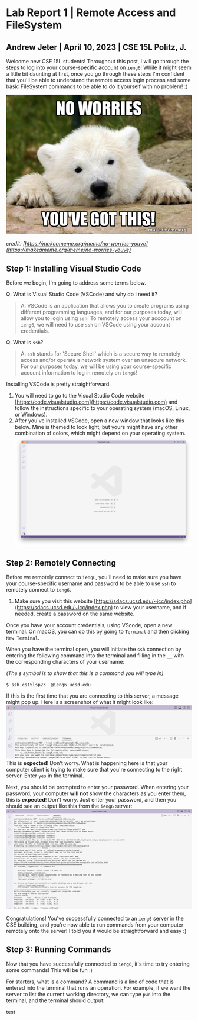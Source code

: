 # Lab Report 1 | Remote Access and FileSystem

## Andrew Jeter | April 10, 2023 | CSE 15L Politz, J.

Welcome new CSE 15L students! Throughout this post, I will go through the steps to log into your course-specific account on `ieng6`!
While it might seem a little bit daunting at first, once you go through these steps I'm confident that you'll be able to understand the remote access login process and some basic FileSystem commands to be able to do it yourself with no problem! :)

![Image](youve-got-this-meme.jpeg)

*credit: [https://makeameme.org/meme/no-worries-youve](https://makeameme.org/meme/no-worries-youve)*

## Step 1: Installing Visual Studio Code
Before we begin, I'm going to address some terms below.

Q: What is Visual Studio Code (VSCode) and why do I need it?
> A: VSCode is an application that allows you to create programs using different programming languages, and for our purposes today, will allow you to login using `ssh`. To remotely access your acccount on `ieng6`, we will need to use `ssh` on VSCode using your account credentials.

Q: What is `ssh`?
> A: `ssh` stands for 'Secure Shell' which is a secure way to remotely access and/or operate a network system over an unsecure network. For our purposes today, we will be using your course-specific account information to log in remotely on `ieng6`!

Installing VSCode is pretty straightforward. 

1. You will need to go to the Visual Studio Code website [https://code.visualstudio.com](https://code.visualstudio.com) and follow the instructions specific to your operating system (macOS, Linux, or Windows).
2. After you've installed VSCode, open a new window that looks like this below. Mine is themed to look light, but yours might have any other combination of colors, which might depend on your operating system. ![Image](VScode-blank.png)

## Step 2: Remotely Connecting
Before we remotely connect to `ieng6`, you'll need to make sure you have your course-specific username and password to be able to use `ssh` to remotely connect to `ieng6`.

1. Make sure you visit this website [https://sdacs.ucsd.edu/~icc/index.php](https://sdacs.ucsd.edu/~icc/index.php) to view your username, and if needed, create a password on the same website.

Once you have your account credentials, using VScode, open a new terminal. On macOS, you can do this by going to `Terminal` and then clicking `New Terminal`.

When you have the terminal open, you will initiate the `ssh` connection by entering the following command into the terminal and filling in the `__` with the corresponding characters of your username:

*(The `$` symbol is to show that this is a command you will type in)*
````
$ ssh cs15lsp23__@ieng6.ucsd.edu
````
If this is the first time that you are connecting to this server, a message might pop up. Here is a screenshot of what it might look like: ![Image](VScode-host-authenticity.png)
This is **expected**! Don't worry. What is happening here is that your computer client is trying to make sure that you're connecting to the right server. Enter `yes` in the terminal.

Next, you should be prompted to enter your password. When entering your password, your computer **will not** show the characters as you enter them, this is **expected**! Don't worry. Just enter your password, and then you should see an output like this from the `ieng6` server: ![Image](VScode-ssh-password-correct.png)

Congratulations! You've successfully connected to an `ieng6` server in the CSE building, and you're now able to run commands from your computer remotely onto the server! I told you it would be straightforward and easy :)

## Step 3: Running Commands
Now that you have successfully connected to `ieng6`, it's time to try entering some commands! This will be fun :)

For starters, what is a command? A command is a line of code that is entered into the terminal that runs an operation. For example, if we want the server to list the current working directory, we can type `pwd` into the terminal, and the terminal should output:

test
